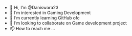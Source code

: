 - 👋 Hi, I’m @Daniswara23
- 👀 I’m interested in Gaming Development
- 🌱 I’m currently learning GitHub ofc
- 💞️ I’m looking to collaborate on Game development project
- 📫 How to reach me ...

<!---
Daniswara23/Daniswara23 is a ✨ special ✨ repository because its `README.md` (this file) appears on your GitHub profile.
You can click the Preview link to take a look at your changes.
--->
